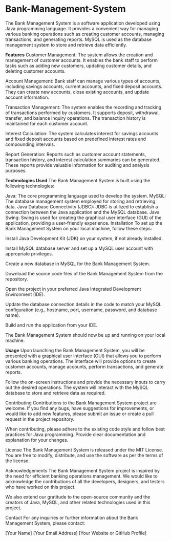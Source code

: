 # Bank-Management-System
The Bank Management System is a software application developed using Java programming language. It provides a convenient way for managing various banking operations such as creating customer accounts, managing transactions, and generating reports. MySQL is used as the database management system to store and retrieve data efficiently.

**Features**
Customer Management: The system allows the creation and management of customer accounts. It enables the bank staff to perform tasks such as adding new customers, updating customer details, and deleting customer accounts.

Account Management: Bank staff can manage various types of accounts, including savings accounts, current accounts, and fixed deposit accounts. They can create new accounts, close existing accounts, and update account information.

Transaction Management: The system enables the recording and tracking of transactions performed by customers. It supports deposit, withdrawal, transfer, and balance inquiry operations. The transaction history is maintained for each customer account.

Interest Calculation: The system calculates interest for savings accounts and fixed deposit accounts based on predefined interest rates and compounding intervals.

Report Generation: Reports such as customer account statements, transaction history, and interest calculation summaries can be generated. These reports provide valuable information for auditing and analysis purposes.

**Technologies Used**
The Bank Management System is built using the following technologies:

Java: The core programming language used to develop the system.
MySQL: The database management system employed for storing and retrieving data.
Java Database Connectivity (JDBC): JDBC is utilized to establish a connection between the Java application and the MySQL database.
Java Swing: Swing is used for creating the graphical user interface (GUI) of the application, providing a user-friendly experience.
Installation
To set up the Bank Management System on your local machine, follow these steps:

Install Java Development Kit (JDK) on your system, if not already installed.

Install MySQL database server and set up a MySQL user account with appropriate privileges.

Create a new database in MySQL for the Bank Management System.

Download the source code files of the Bank Management System from the repository.

Open the project in your preferred Java Integrated Development Environment (IDE).

Update the database connection details in the code to match your MySQL configuration (e.g., hostname, port, username, password, and database name).

Build and run the application from your IDE.

The Bank Management System should now be up and running on your local machine.

**Usage**
Upon launching the Bank Management System, you will be presented with a graphical user interface (GUI) that allows you to perform various banking operations. The interface will provide options to create customer accounts, manage accounts, perform transactions, and generate reports.

Follow the on-screen instructions and provide the necessary inputs to carry out the desired operations. The system will interact with the MySQL database to store and retrieve data as required.

Contributing
Contributions to the Bank Management System project are welcome. If you find any bugs, have suggestions for improvements, or would like to add new features, please submit an issue or create a pull request in the project repository.

When contributing, please adhere to the existing code style and follow best practices for Java programming. Provide clear documentation and explanation for your changes.

License
The Bank Management System is released under the MIT License. You are free to modify, distribute, and use the software as per the terms of the license.

Acknowledgements
The Bank Management System project is inspired by the need for efficient banking operations management. We would like to acknowledge the contributions of all the developers, designers, and testers who have worked on this project.

We also extend our gratitude to the open-source community and the creators of Java, MySQL, and other related technologies used in this project.

Contact
For any inquiries or further information about the Bank Management System, please contact:

[Your Name]
[Your Email Address]
[Your Website or GitHub Profile]
